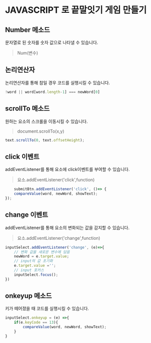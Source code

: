 # JAVASCRIPT 로 끝말잇기 게임 만들기


## Number 메소드
문자열로 된 숫자를 숫자 값으로 나타낼 수 있습니다.
> Num(변수)

## 논리연산자
논리연산자를 통해 참일 경우 코드를 실행시킬 수 있습니다.
```javascript
!word || word[word.length-1] === newWord[0]
```

## scrollTo 메소드
원하는 요소의 스크롤을 이동시킬 수 있습니다.
> document.scrollTo(x,y)
```javascript
text.scrollTo(0, text.offsetHeight);
```

## click 이벤트
addEventListener를 통해 요소에 click이벤트를 부여할 수 있습니다.
> 요소.addEventListener('click',function)
```javascript
    submitBtn.addEventListener('click', ()=> {
    compareValue(word, newWord, showText);
});
```

## change 이벤트
addEventListener를 통해 요소의 변화되는 값을 감지할 수 있습니다.
> 요소.addEventListener('change',function)
```javascript
inputSelect.addEventListener('change', (e)=>{
    // 변화 값을 새로운 변수에 담음
    newWord = e.target.value;
    // input의 값 초기화
    e.target.value ='';
    // input 포커스
    inputSelect.focus();
})
```

## onkeyup 메소드
키가 떼어졌을 때 코드를 실행시킬 수 있습니다.
```javascript
inputSelect.onkeyup = (e) =>{
    if(e.keyCode == 13){
        compareValue(word, newWord, showText);
    }
}
```